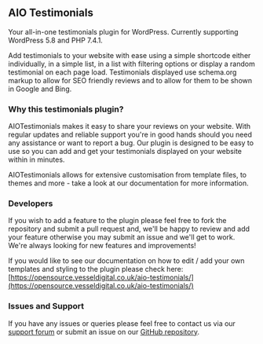 ## AIO Testimonials
Your all-in-one testimonials plugin for WordPress. Currently supporting WordPress 5.8 and PHP 7.4.1.

Add testimonials to your website with ease using a simple shortcode either individually, in a simple list, in a list with filtering options or display a random testimonial on each page load. Testimonials displayed use schema.org markup to allow for SEO friendly reviews and to allow for them to be shown in Google and Bing.

### Why this testimonials plugin?
AIOTestimonials makes it easy to share your reviews on your website. With regular updates and reliable support you're in good hands should you need any assistance or want to report a bug. Our plugin is designed to be easy to use so you can add and get your testimonials displayed on your website within in minutes.

AIOTestimonials allows for extensive customisation from template files, to themes and more - take a look at our documentation for more information.

### Developers
If you wish to add a feature to the plugin please feel free to fork the repository and submit a pull request and, we'll be happy to review and add your feature otherwise you may submit an issue and we'll get to work. We're always looking for new features and improvements!

If you would like to see our documentation on how to edit / add your own templates and styling to the plugin please check here: [https://opensource.vesseldigital.co.uk/aio-testimonials/](https://opensource.vesseldigital.co.uk/aio-testimonials/)

### Issues and Support
If you have any issues or queries please feel free to contact us via our [support forum](https://wordpress.org/support/plugin/aio-testimonials) or submit an issue on our [GitHub repository](https://github.com/VesselDigital/AIOTestimonials).